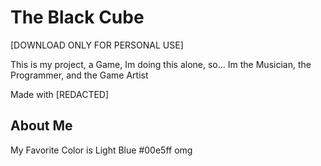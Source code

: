# The Black Cube

[DOWNLOAD ONLY FOR PERSONAL USE]

This is my project, a Game, Im doing this alone, so... Im the Musician, the Programmer, and the Game Artist

Made with [REDACTED]

## About Me 
My Favorite Color is Light Blue #00e5ff
omg

